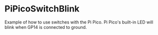 # PiPicoSwitchBlink

Example of how to use switches with the Pi Pico.  Pi Pico's built-in LED will blink when GP14 is connected to ground.
